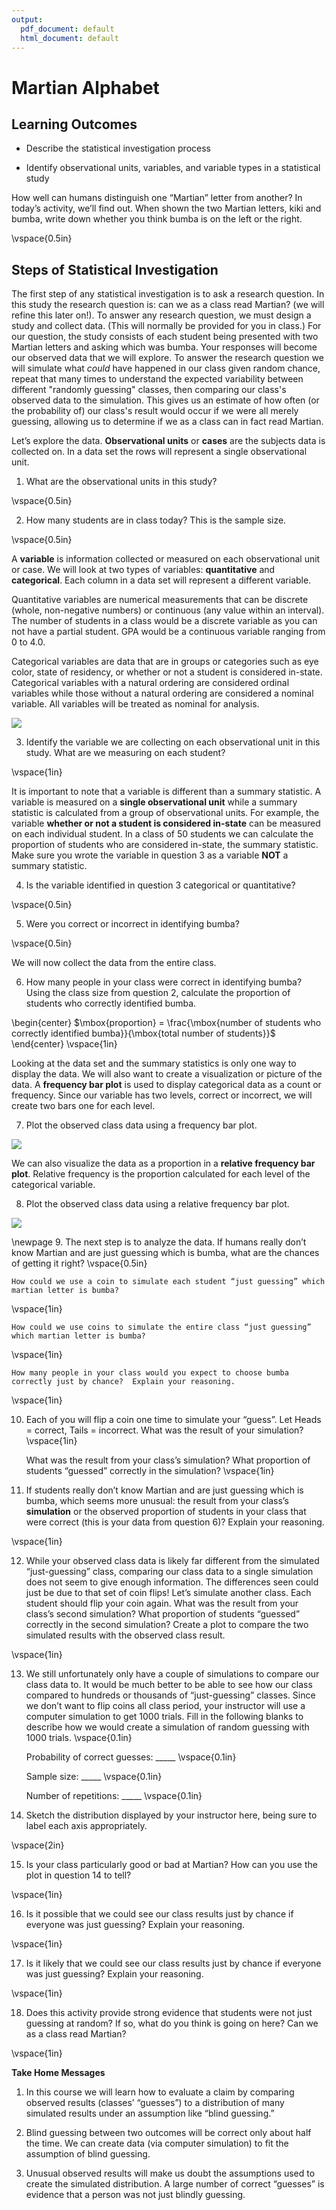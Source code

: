 ```yaml
---
output:
  pdf_document: default
  html_document: default
---
```

# Martian Alphabet



## Learning Outcomes

* Describe the statistical investigation process

* Identify observational units, variables, and variable types in a statistical study

How well can humans distinguish one “Martian” letter from another? In today’s activity, we’ll find out. When shown the two Martian letters, kiki and bumba, write down whether you think bumba is on the left or the right.

\vspace{0.5in}

## Steps of Statistical Investigation

The first step of any statistical investigation is to ask a research question.  In this study the research question is: can we as a class read Martian? (we will refine this later on!).  To answer any research question, we must design a study and collect data. (This will normally be provided for you in class.)  For our question, the study consists of each student being presented with two Martian letters and asking which was bumba.  Your responses will become our observed data that we will explore.  To answer the research question we will simulate what *could* have happened in our class given random chance, repeat that many times to understand the expected variability between different "randomly guessing" classes, then comparing our class's observed data to the simulation.  This gives us an estimate of how often (or the probability of) our class's result would occur if we were all merely guessing, allowing us to determine if we as a class can in fact read Martian.

Let’s explore the data.
**Observational units** or **cases** are the subjects data is collected on. In a data set the rows will represent a single observational unit.  

1.  What are the observational units in this study?

\vspace{0.5in}

2.  How many students are in class today? This is the sample size.

\vspace{0.5in}

A **variable** is information collected or measured on each observational unit or case. We will look at two types of variables: **quantitative** and **categorical**.  Each column in a data set will represent a different variable. 

Quantitative variables are numerical measurements that can be discrete (whole, non-negative numbers) or continuous (any value within an interval).  The number of students in a class would be a discrete variable as you can not have a partial student.  GPA would be a continuous variable ranging from 0 to 4.0. 

Categorical variables are data that are in groups or categories such as eye color, state of residency, or whether or not a student is considered in-state. Categorical variables with a natural ordering are considered ordinal variables while those without a natural ordering are considered a nominal variable.  All variables will be treated as nominal for analysis.

![](images/variables.png)

3. Identify the variable we are collecting on each observational unit in this study.  What are we measuring on each student?

\vspace{1in}

It is important to note that a variable is different than a summary statistic. A variable is measured on a **single observational unit** while a summary statistic is calculated from a group of observational units.  For example, the variable **whether or not a student is considered in-state** can be measured on each individual student.  In a class of 50 students we can calculate the proportion of students who are considered in-state, the summary statistic.  Make sure you wrote the variable in question 3 as a variable **NOT** a summary statistic. 

4. Is the variable identified in question 3 categorical or quantitative?

\vspace{0.5in}

5.	Were you correct or incorrect in identifying bumba?

\vspace{0.5in}

We will now collect the data from the entire class.

6.	How many people in your class were correct in identifying bumba?  Using the class size from question 2, calculate the proportion of students who correctly identified bumba.  

\begin{center}
$\mbox{proportion} = \frac{\mbox{number of students who correctly identified bumba}}{\mbox{total number of students}}$
\end{center}
\vspace{1in}

Looking at the data set and the summary statistics is only one way to display the data.  We will also want to create a visualization or picture of the data. A **frequency bar plot** is used to display categorical data as a count or frequency. Since our variable has two levels, correct or incorrect, we will create two bars one for each level.

7. Plot the observed class data using a frequency bar plot. 

![](images/barplot_martian.png)

We can also visualize the data as a proportion in a **relative frequency bar plot**.  Relative frequency is the proportion calculated for each level of the categorical variable. 


8. Plot the observed class data using a relative frequency bar plot.

![](images/relative_barplot_martian.png)

\newpage
9.	The next step is to analyze the data.  If humans really don’t know Martian and are just guessing which is bumba, what are the chances of getting it right? 
\vspace{0.5in}
    
    How could we use a coin to simulate each student “just guessing” which martian letter is bumba? 
\vspace{1in}

    How could we use coins to simulate the entire class “just guessing” which martian letter is bumba? 
\vspace{1in}

    How many people in your class would you expect to choose bumba correctly just by chance?  Explain your reasoning.
\vspace{1in}

10.	Each of you will flip a coin one time to simulate your “guess”.  Let Heads = correct, Tails = incorrect.  What was the result of your simulation? \vspace{1in}

    What was the result from your class’s simulation?  What proportion of students “guessed” correctly in the simulation?
\vspace{1in}

11. If students really don’t know Martian and are just guessing which is bumba, which seems more unusual: the result from your class’s **simulation** or the observed proportion of students in your class that were correct (this is your data from question 6)?  Explain your reasoning.

\vspace{1in}

12.	While your observed class data is likely far different from the simulated “just-guessing” class, comparing our class data to a single simulation does not seem to give enough information.  The differences seen could just be due to that set of coin flips!  Let’s simulate another class.  Each student should flip your coin again.  What was the result from your class’s second simulation?  What proportion of students “guessed” correctly in the second simulation?  Create a plot to compare the two simulated results with the observed class result.

\vspace{1in}


13.	We still unfortunately only have a couple of simulations to compare our class data to.  It would be much better to be able to see how our class compared to hundreds or thousands of “just-guessing” classes.  Since we don’t want to flip coins all class period, your instructor will use a computer simulation to get 1000 trials. Fill in the following blanks to describe how we would create a simulation of random guessing with 1000 trials.
\vspace{0.1in}

    Probability of correct guesses: _____
\vspace{0.1in}
    
    Sample size: _____
\vspace{0.1in}

    Number of repetitions: _____
\vspace{0.1in}

14.  Sketch the distribution displayed by your instructor here, being sure to label each axis appropriately. 

\vspace{2in}

15. Is your class particularly good or bad at Martian?  How can you use the plot in question 14 to tell? 

\vspace{1in}


16.	Is it possible that we could see our class results just by chance if everyone was just guessing?  Explain your reasoning.

\vspace{1in}

17.	Is it likely that we could see our class results just by chance if everyone was just guessing?  Explain your reasoning.

\vspace{1in}

18.	Does this activity provide strong evidence that students were not just guessing at random? If so, what do you think is going on here?  Can we as a class read Martian?  

\vspace{1in}

**Take Home Messages**

1.	In this course we will learn how to evaluate a claim by comparing observed results (classes’ “guesses”) to a distribution of many simulated results under an assumption like “blind guessing.”

2.	Blind guessing between two outcomes will be correct only about half the time. We can create data (via computer simulation) to fit the assumption of blind guessing.

3.	Unusual observed results will make us doubt the assumptions used to create the simulated distribution. A large number of correct “guesses” is evidence that a person was not just blindly guessing.


